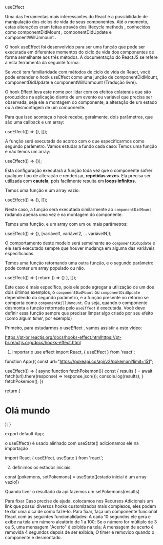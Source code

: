useEffect

Uma das ferramentas mais interessantes do React é a possibilidade de manipulação dos ciclos de vida de seus componentes. Até o momento, estas alterações eram feitas através dos lifecycle methods , conhecidos como componentDidMount , componentDidUpdate e componentWillUnmount .

O hook useEffect foi desenvolvido para ser uma função que pode ser executada em diferentes momentos do ciclo de vida dos componentes de forma semelhante aos três métodos. A documentação do ReactJS se refere à esta ferramenta da seguinte forma:

Se você tem familiaridade com métodos de ciclo de vida de React, você pode entender o hook useEffect como uma junção de componentDidMount, componentDidUpdate e componentWillUnmount (Tradução livre).

O hook Effect leva este nome por lidar com os efeitos colaterais que são produzidos na aplicação diante de um evento ou variável que precisa ser observada, seja ele a montagem do componente, a alteração de um estado ou a desmontagem de um componente.

Para que isso aconteça o hook recebe, geralmente, dois parâmetros, que são uma callback e um array:

  useEffect(() => {}, []);

A função será executada de acordo com o que especificarmos como segundo parâmetro. Vamos estudar a fundo cada caso:
Temos uma função e não temos um array:

  useEffect(() => {});

Esta configuração executará a função toda vez que o componente sofrer qualquer tipo de alteração e renderizar, **repetidas vezes**. Ela precisa ser utilizada com **cautela**, pois facilmente resulta em **loops infinitos**.

Temos uma função e um array vazio:

  useEffect(() => {}, []);

Neste caso, a função será executada similarmente ao `componentDidMount`, rodando apenas uma vez e na montagem do componente.


Temos uma função, e um array com um ou mais parâmetros:

  useEffect(() => {}, [variável1, variável2, ... variávelN]);

O comportamento deste modelo será semelhante ao `componentDidUpdate` e ele será executado sempre que houver mudança em alguma das variáveis especificadas.


Temos uma função retornando uma outra função, e o segundo parâmetro pode conter um array populado ou não.

  useEffect(() => 
  {
    return () => {}
  }, []);

Este caso é mais específico, pois ele pode agregar a utilização de um dos dois últimos exemplos, o `componentDidMount` ou `componentDidUpdate` dependendo do segundo parâmetro, e a função presente no retorno se comporta como `componentWillUnmount`. Ou seja, quando o componente desmonta a função retornada pelo `useEffect` é executada. Você deve definir essa função sempre que precisar limpar algo criado por seu efeito (como algum _timer_, por exemplo)

Primeiro, para estudarmos o useEffect , vamos assistir a este vídeo:

https://pt-br.reactjs.org/docs/hooks-effect.htmlhttps://pt-br.reactjs.org/docs/hooks-effect.html

1) importar o use effect 
import React, { useEffect } from 'react';

function App(){
  const url="https://pokeapi.co/api/v2/pokemon?limit=151";

  useEffect(() => {
    async function fetchPokemon(){
      const { results } = await fetch(url).then((response) => response.json());
      console.log(results);
    }
    fetchPokemon();
  })

  return (
    <div> 
      <h1> Olá mundo</h1>
    </div>
  );
}

export default App;

o useEffect()  é usado alinhado com useState() adicionamos ele na importação

import React { useEffect, useState } from 'react';

2) definimos os estados iniciais:

const [pokemons, setPokemons] = useState([estado inicial é um array vazio])

Quando tiver o resultado da api fazemos um 
  setPokemons(results)

Para fixar
Caso precise de ajuda, colocamos nos Recursos Adicionais um link que possui diversos hooks customizados mais complexos, eles podem te dar uma dica de como fazê-lo.
Para fixar, faça um componente funcional React com as seguintes funcionalidades:
A cada 10 segundos ele gera e exibe na tela um número aleatório de 1 a 100;
Se o número for múltiplo de 3 ou 5, uma mensagem "Acerto" é exibida na tela;
A mensagem de acerto é removida 4 segundos depois de ser exibida;
O timer é removido quando o componente é desmontado.